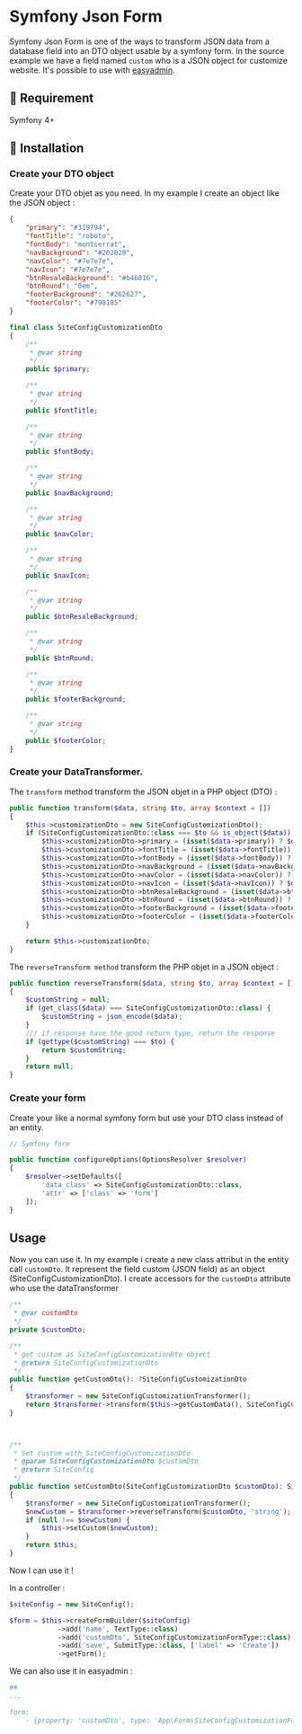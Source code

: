 # Symfony Json Form

Symfony Json Form is one of the ways to transform JSON data from a database field into an DTO object usable by a symfony form.
In the source example we have a field named `custom` who is a JSON object for customize website.
It's possible to use with [easyadmin](https://github.com/EasyCorp/EasyAdminBundle).

## 🏁 Requirement

Symfony 4+

## 🚧 Installation

### Create your DTO object

Create your DTO objet as you need.
In my example I create an object like the JSON object :

```json
{
    "primary": "#319794",
    "fontTitle": "roboto",
    "fontBody": "montserrat",
    "navBackground": "#202020",
    "navColor": "#7e7e7e",
    "navIcon": "#7e7e7e",
    "btnResaleBackground": "#b46816",
    "btnRound": "0em",
    "footerBackground": "#262627",
    "footerColor": "#798185"
}
```

```php
final class SiteConfigCustomizationDto
{
    /**
     * @var string
     */
    public $primary;

    /**
     * @var string
     */
    public $fontTitle;

    /**
     * @var string
     */
    public $fontBody;

    /**
     * @var string
     */
    public $navBackground;

    /**
     * @var string
     */
    public $navColor;

    /**
     * @var string
     */
    public $navIcon;

    /**
     * @var string
     */
    public $btnResaleBackground;

    /**
     * @var string
     */
    public $btnRound;

    /**
     * @var string
     */
    public $footerBackground;

    /**
     * @var string
     */
    public $footerColor;
}
```

### Create your DataTransformer.
The `transform` method transform the JSON objet in a PHP object (DTO) :

```php
public function transform($data, string $to, array $context = [])
{
    $this->customizationDto = new SiteConfigCustomizationDto();
    if (SiteConfigCustomizationDto::class === $to && is_object($data)) {
        $this->customizationDto->primary = (isset($data->primary)) ? $data->primary : '';
        $this->customizationDto->fontTitle = (isset($data->fontTitle)) ? $data->fontTitle : '';
        $this->customizationDto->fontBody = (isset($data->fontBody)) ? $data->fontBody : '';
        $this->customizationDto->navBackground = (isset($data->navBackground)) ? $data->navBackground : '';
        $this->customizationDto->navColor = (isset($data->navColor)) ? $data->navColor : '';
        $this->customizationDto->navIcon = (isset($data->navIcon)) ? $data->navIcon : '';
        $this->customizationDto->btnResaleBackground = (isset($data->btnResaleBackground)) ? $data->btnResaleBackground : '';
        $this->customizationDto->btnRound = (isset($data->btnRound)) ? $data->btnRound : '';
        $this->customizationDto->footerBackground = (isset($data->footerBackground)) ? $data->footerBackground : '';
        $this->customizationDto->footerColor = (isset($data->footerColor)) ? $data->footerColor : '';
    }

    return $this->customizationDto;
}
```

The `reverseTransform method` transform the PHP objet in a JSON object :

```php
public function reverseTransform($data, string $to, array $context = [])
{
    $customString = null;
    if (get_class($data) === SiteConfigCustomizationDto::class) {
        $customString = json_encode($data);
    }
    /// if response have the good return type, return the response
    if (gettype($customString) === $to) {
        return $customString;
    }
    return null;
}
```

### Create your form

Create your like a normal symfony form but use your DTO class instead of an entity.

```php
// Symfony form

public function configureOptions(OptionsResolver $resolver)
{
    $resolver->setDefaults([
        'data_class' => SiteConfigCustomizationDto::class,
        'attr' => ['class' => 'form']
    ]);
}
```

## Usage

Now you can use it.
In my example i create a new class attribut in the entity call `customDto`. It represent the field custom (JSON field) as an object (SiteConfigCustomizationDto).
I create accessors for the `customDto` attribute who use the dataTransformer

```php
/**
 * @var customDto
 */
private $customDto;

/**
 * get custom as SiteConfigCustomizationDto object
 * @return SiteConfigCustomizationDto
 */
public function getCustomDto(): ?SiteConfigCustomizationDto
{
    $transformer = new SiteConfigCustomizationTransformer();
    return $transformer->transform($this->getCustomData(), SiteConfigCustomizationDto::class);
}



/**
 * Set custom with SiteConfigCustomizationDto
 * @param SiteConfigCustomizationDto $customDto
 * @return SiteConfig
 */
public function setCustomDto(SiteConfigCustomizationDto $customDto): SiteConfig
{
    $transformer = new SiteConfigCustomizationTransformer();
    $newCustom = $transformer->reverseTransform($customDto, 'string');
    if (null !== $newCustom) {
        $this->setCustom($newCustom);
    }
    return $this;
}
```

Now I can use it !

In a controller :

```php
$siteConfig = new SiteConfig();

$form = $this->createFormBuilder($siteConfig)
            ->add('name', TextType::class)
            ->add('customDto', SiteConfigCustomizationFormType::class)
            ->add('save', SubmitType::class, ['label' => 'Create'])
            ->getForm();
```

We can also use it in easyadmin :
```yaml
## 
...

form:
    - {property: 'customDto', type: 'App\Form\SiteConfigCustomizationFormType'}
```

